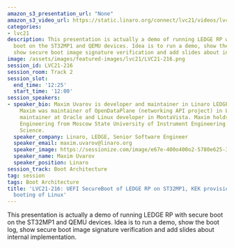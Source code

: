 ```yaml
---
amazon_s3_presentation_url: "None"
amazon_s3_video_url: https://static.linaro.org/connect/lvc21/videos/lvc21-216.mp4
categories:
- lvc21
description: This presentation is actually a demo of running LEDGE RP with secure
  boot on the ST32MP1 and QEMU devices. Idea is to run a demo, show the boot log,
  show secure boot image signature verification and add slides about internal implementation.
image: /assets/images/featured-images/lvc21/LVC21-216.png
session_id: LVC21-216
session_room: Track 2
session_slot:
  end_time: '12:25'
  start_time: '12:00'
session_speakers:
- speaker_bio: Maxim Uvarov is developer and maintainer in Linaro LEDGE group.  Recently
    Maxim was maintainer of OpenDataPlane (networking API project) in Linaro, kernel
    maintainer at Oracle and Linux developer in MontaVista. Maxim holds a Ph.D. in
    Engineering from Moscow State University of Instrument Engineering and Computer
    Science.
  speaker_company: Linaro, LEDGE, Senior Software Engineer
  speaker_email: maxim.uvarov@linaro.org
  speaker_image: https://sessionize.com/image/e67e-400o400o2-5780e625-342a-42a1-a5f0-8c874eb39274.jpg
  speaker_name: Maxim Uvarov
  speaker_position: Linaro
session_track: Boot Architecture
tag: session
tags: Boot Architecture
title: 'LVC21-216: UEFI SecureBoot of LEDGE RP on ST32MP1, KEK provisioning and direct
  booting of Linux'
---
```


This presentation is actually a demo of running LEDGE RP with secure boot on the ST32MP1 and QEMU devices. Idea is to run a demo, show the boot log, show secure boot image signature verification and add slides about internal implementation.